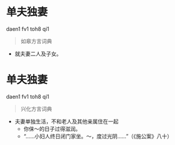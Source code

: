 # 单夫独妻
daen1 fv1 toh8 qi1
> 如皋方言词典
- 就夫妻二人及子女。

# 单夫独妻
daen1 fv1 toh8 qi1
> 兴化方言词典
- 夫妻单独生活，不和老人及其他亲属住在一起
  - 你俫～的日子过得滋润。
  - “……小妇人终日闭门家坐。～，度过光阴……”（《施公案》八十）
